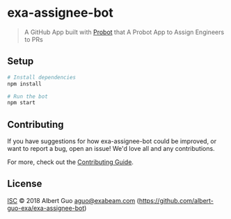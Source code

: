 # exa-assignee-bot

> A GitHub App built with [Probot](https://github.com/probot/probot) that A Probot App to Assign Engineers to PRs

## Setup

```sh
# Install dependencies
npm install

# Run the bot
npm start
```

## Contributing

If you have suggestions for how exa-assignee-bot could be improved, or want to report a bug, open an issue! We'd love all and any contributions.

For more, check out the [Contributing Guide](CONTRIBUTING.md).

## License

[ISC](LICENSE) © 2018 Albert Guo <aguo@exabeam.com> (https://github.com/albert-guo-exa/exa-assignee-bot)
